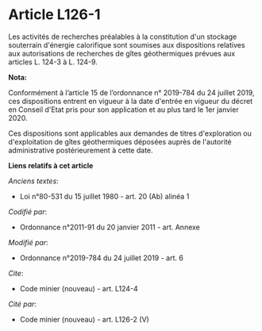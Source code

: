 # Article L126-1

Les activités de recherches préalables à la constitution d'un stockage souterrain d'énergie calorifique sont soumises aux
dispositions relatives aux autorisations de recherches de gîtes géothermiques prévues aux articles L. 124-3 à L. 124-9.

**Nota:**

Conformément à l’article 15 de l’ordonnance n° 2019-784 du 24 juillet 2019, ces dispositions entrent en vigueur à la date
d'entrée en vigueur du décret en Conseil d'Etat pris pour son application et au plus tard le 1er janvier 2020.

Ces dispositions sont applicables aux demandes de titres d'exploration ou d'exploitation de gîtes géothermiques déposées
auprès de l'autorité administrative postérieurement à cette date.

**Liens relatifs à cet article**

_Anciens textes_:

  - Loi n°80-531 du 15 juillet 1980 - art. 20 (Ab) alinéa 1

_Codifié par_:

  - Ordonnance n°2011-91 du 20 janvier 2011 - art. Annexe

_Modifié par_:

  - Ordonnance n°2019-784 du 24 juillet 2019 - art. 6

_Cite_:

  - Code minier (nouveau) - art. L124-4

_Cité par_:

  - Code minier (nouveau) - art. L126-2 (V)
